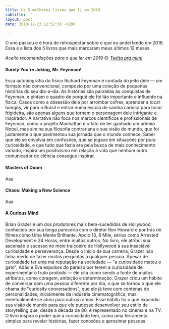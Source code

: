 ```yaml
---
title: Os 5 melhores livros que li em 2018
subtitle: ''
layout: post
date: 2018-12-23 12:52:16 -0200

---
```

O ano passou e é hora de retrospectar sobre o que eu andei lendo em 2018. Essa é a lista dos 5 livros que mais marcaram meus últimos 12 meses.

_Aceito recomendações para o que ler em 2019_ 😊 [_Twitta pra mim!_](https://twitter.com/jpfaraco)

#### Surely You're Joking, Mr. Feynman!

Essa autobiografia do físico Richard Feynman é contada do jeito dele — um formato não convencional, composto por uma coleção de pequenas histórias do seu dia-a-dia. As histórias são paralelas às conquistas de Feynman, e pintam o quadro de porquê ele foi tão importante e influente na física. Casos como a obsessão dele por arrombar cofres, aprender a tocar bongôs, vir para o Brasil e entrar numa escola de samba carioca para tocar frigideira, são apenas alguns que tornam o personagem dele intrigante e inspirador. A narrativa não foca nos marcos científicos e profissionais de Feynman, como o projeto Manhattan e o fato de ter ganhado um prêmio Nobel, mas sim na sua filosofia contrariana e sua visão de mundo, que foi justamente o que pavimentou sua jornada que o mundo conhece. Saber que ele se envolvia em confusões, que se jogava em situações por pura curiosidade, e que tudo que fazia era pela busca de mais conhecimento variado, inspira um positivismo em relação à vida que nenhum outro comunicador de ciência consegue inspirar.

#### Masters of Doom

Aaa

#### Chaos: Making a New Science

Aaa

#### A Curious Mind

Brian Grazer é um dos produtores mais bem-sucedidos de Hollywood, conhecido por sua longa pareceria com o diretor Ron Howard e por trás de filmes como Uma Mente Brilhante, Apolo 13, 8 Mile, séries como Arrested Development e 24 Horas, entre muitos outros. No livro, ele atribui sua ascensão e sucesso no meio traiçoeiro de Hollywood à sua insaciável curiosidade e perseverança. Desde o início da sua carreira, Grazer não tinha medo de fazer muitas perguntas a qualquer pessoa. Apesar de curiosidade ter uma má reputação na sociedade — "a curiosidade matou o gato", Adão e Eva expulsos do paraíso por terem a curiosidade de experimentar o fruto proibido — ele cita como sendo a fonte de muitos atributos, como coragem, ambição e determinação. Grazer criou um hábito de conversar com uma pessoa diferente por dia, o que se tornou o que ele chama de "curiosity conversations", que ele já teve com centenas de personalidades, inicialmente da indústria cinematográfica, mas eventualmente se abriu para outros ramos. Esse hábito foi o que expandiu sua visão de mundo para que ele pudesse desenvolver seu estilo de storytelling que, desde a década de 80, é representado no cinema e na TV. O livro inspira o poder que a curiosidade tem, como uma ferramenta simples para revelar histórias, fazer conexões e aproximar pessoas. 